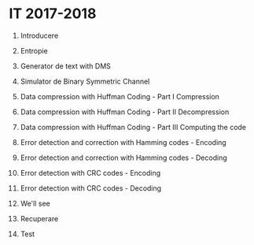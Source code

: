 # IT 2017-2018

1. Introducere

2. Entropie

3. Generator de text with DMS

4. Simulator de Binary Symmetric Channel

5. Data compression with Huffman Coding - Part I Compression

6. Data compression with Huffman Coding - Part II Decompression

7. Data compression with Huffman Coding - Part III Computing the code

8. Error detection and correction with Hamming codes - Encoding

9. Error detection and correction with Hamming codes - Decoding

10. Error detection with CRC codes - Encoding

11. Error detection with CRC codes - Decoding

12. We'll see

13. Recuperare

14. Test



